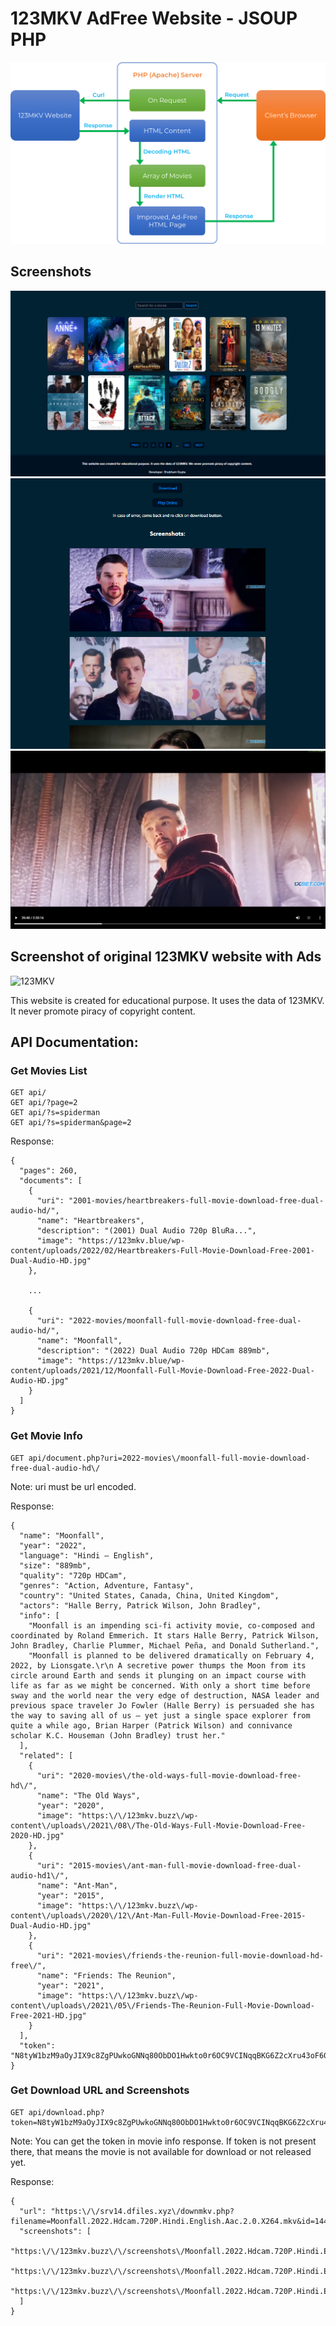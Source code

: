 # 123MKV AdFree Website - JSOUP PHP


![Project Flowchart](./output_images/flow.png)


## Screenshots


![Home Page](./output_images/2022-02-26-112231.png)
![Movie Details Page](./output_images/2022-02-26-112507.png)
![Online Player](./output_images/2022-02-26-112902.png)

## Screenshot of original 123MKV website with Ads

![123MKV](./output_images/123mkv.png)


This website is created for educational purpose. It uses the data of 123MKV. It never promote piracy of copyright content.

## API Documentation:

### Get Movies List

```
GET api/
GET api/?page=2
GET api/?s=spiderman
GET api/?s=spiderman&page=2
```
Response:
```
{
  "pages": 260,
  "documents": [
    {
      "uri": "2001-movies/heartbreakers-full-movie-download-free-dual-audio-hd/",
      "name": "Heartbreakers",
      "description": "(2001) Dual Audio 720p BluRa...",
      "image": "https://123mkv.blue/wp-content/uploads/2022/02/Heartbreakers-Full-Movie-Download-Free-2001-Dual-Audio-HD.jpg"
    },
    
    ...

    {
      "uri": "2022-movies/moonfall-full-movie-download-free-dual-audio-hd/",
      "name": "Moonfall",
      "description": "(2022) Dual Audio 720p HDCam 889mb",
      "image": "https://123mkv.blue/wp-content/uploads/2021/12/Moonfall-Full-Movie-Download-Free-2022-Dual-Audio-HD.jpg"
    }
  ]
}
```
### Get Movie Info

```
GET api/document.php?uri=2022-movies\/moonfall-full-movie-download-free-dual-audio-hd\/
```
Note: uri must be url encoded.

Response:
```
{
  "name": "Moonfall",
  "year": "2022",
  "language": "Hindi – English",
  "size": "889mb",
  "quality": "720p HDCam",
  "genres": "Action, Adventure, Fantasy",
  "country": "United States, Canada, China, United Kingdom",
  "actors": "Halle Berry, Patrick Wilson, John Bradley",
  "info": [
    "Moonfall is an impending sci-fi activity movie, co-composed and coordinated by Roland Emmerich. It stars Halle Berry, Patrick Wilson, John Bradley, Charlie Plummer, Michael Peña, and Donald Sutherland.",
    "Moonfall is planned to be delivered dramatically on February 4, 2022, by Lionsgate.\r\n A secretive power thumps the Moon from its circle around Earth and sends it plunging on an impact course with life as far as we might be concerned. With only a short time before sway and the world near the very edge of destruction, NASA leader and previous space traveler Jo Fowler (Halle Berry) is persuaded she has the way to saving all of us – yet just a single space explorer from quite a while ago, Brian Harper (Patrick Wilson) and connivance scholar K.C. Houseman (John Bradley) trust her."
  ],
  "related": [
    {
      "uri": "2020-movies\/the-old-ways-full-movie-download-free-hd\/",
      "name": "The Old Ways",
      "year": "2020",
      "image": "https:\/\/123mkv.buzz\/wp-content\/uploads\/2021\/08\/The-Old-Ways-Full-Movie-Download-Free-2020-HD.jpg"
    },
    {
      "uri": "2015-movies\/ant-man-full-movie-download-free-dual-audio-hd1\/",
      "name": "Ant-Man",
      "year": "2015",
      "image": "https:\/\/123mkv.buzz\/wp-content\/uploads\/2020\/12\/Ant-Man-Full-Movie-Download-Free-2015-Dual-Audio-HD.jpg"
    },
    {
      "uri": "2021-movies\/friends-the-reunion-full-movie-download-hd-free\/",
      "name": "Friends: The Reunion",
      "year": "2021",
      "image": "https:\/\/123mkv.buzz\/wp-content\/uploads\/2021\/05\/Friends-The-Reunion-Full-Movie-Download-Free-2021-HD.jpg"
    }
  ],
  "token": "N8tyW1bzM9aOyJIX9c8ZgPUwkoGNNq80ObDO1Hwkto0r6OC9VCINqqBKG6Z2cXru43oF60kfkrlMTRRHjCsrea6fm3YKZy7vN0HWbB3F3V8="
}
```
### Get Download URL and Screenshots

```
GET api/download.php?token=N8tyW1bzM9aOyJIX9c8ZgPUwkoGNNq80ObDO1Hwkto0r6OC9VCINqqBKG6Z2cXru43oF60kfkrlMTRRHjCsrea6fm3YKZy7vN0HWbB3F3V8=.
```
Note: You can get the token in movie info response. If token is not present there, that means the movie is not available for download or not released yet.

Response:
```
{
  "url": "https:\/\/srv14.dfiles.xyz\/downmkv.php?filename=Moonfall.2022.Hdcam.720P.Hindi.English.Aac.2.0.X264.mkv&id=144342884c883f04066cc281c469db38&key=1645825168",
  "screenshots": [
    "https:\/\/123mkv.buzz\/\/screenshots\/Moonfall.2022.Hdcam.720P.Hindi.English.Aac.2.0.X264.mkv%201%20(1).jpg",
    "https:\/\/123mkv.buzz\/\/screenshots\/Moonfall.2022.Hdcam.720P.Hindi.English.Aac.2.0.X264.mkv%201%20(2).jpg",
    "https:\/\/123mkv.buzz\/\/screenshots\/Moonfall.2022.Hdcam.720P.Hindi.English.Aac.2.0.X264.mkv%201%20(3).jpg"
  ]
}
```


